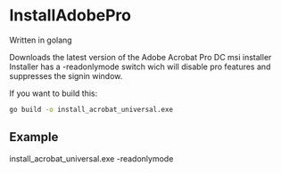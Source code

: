# InstallAdobePro

Written in golang

Downloads the latest version of the Adobe Acrobat Pro DC msi installer
Installer has a -readonlymode switch wich will disable pro features and suppresses the signin window.

If you want to build this:
```cmd
go build -o install_acrobat_universal.exe
```

## Example
install_acrobat_universal.exe -readonlymode
